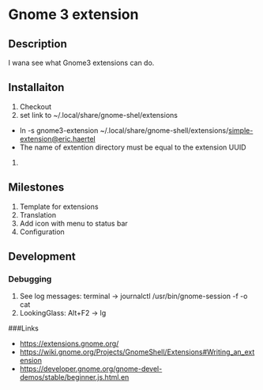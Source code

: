 Gnome 3 extension
=================

Description
-----------
I wana see what Gnome3 extensions can do.

Installaiton
------------
1. Checkout
1. set link to ~/.local/share/gnome-shel/extensions
  + ln -s gnome3-extension ~/.local/share/gnome-shell/extensions/simple-extension@eric.haertel
  + The name of extention directory must be equal to the extension UUID
1. 

Milestones
----------
1. Template for extensions
  1. Translation
  1. Add icon with menu to status bar
  1. Configuration

Development
-----------
### Debugging
1. See log messages: terminal -> journalctl /usr/bin/gnome-session -f -o cat
1. LookingGlass: Alt+F2 -> lg

###Links
+ https://extensions.gnome.org/
+ https://wiki.gnome.org/Projects/GnomeShell/Extensions#Writing_an_extension
+ https://developer.gnome.org/gnome-devel-demos/stable/beginner.js.html.en
